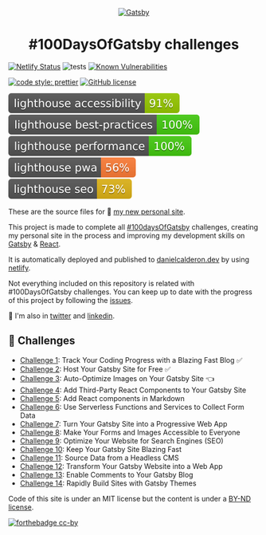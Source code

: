 <p align="center">
  <a href="https://www.gatsbyjs.org">
    <img alt="Gatsby" src="https://www.gatsbyjs.org/monogram.svg" width="60" />
  </a>
</p>

<h1 align="center">
  #100DaysOfGatsby challenges
</h1>

[![Netlify Status](https://api.netlify.com/api/v1/badges/05635e0f-589b-4f78-b92f-ff7f0813508a/deploy-status)](https://app.netlify.com/sites/danielcalderon/deploys) 
![tests](https://github.com/calderon/blog/workflows/tests/badge.svg)
[![Known Vulnerabilities](https://snyk.io/test/github/calderon/blog/badge.svg)](https://snyk.io/test/github/calderon/blog)

[![code style: prettier](https://img.shields.io/badge/code_style-prettier-ff69b4.svg?style=flat-square)](https://github.com/prettier/prettier)
[![GitHub license](https://img.shields.io/github/license/Naereen/StrapDown.js.svg)](https://github.com/Naereen/StrapDown.js/blob/master/LICENSE)

[![Lighthouse Accessibility Badge](https://github.com/calderon/blog/blob/master/static/lighthouseBadges/lighthouse_accessibility.svg)](https://calderon.github.io)
[![Lighthouse Best Practices Badge](https://github.com/calderon/blog/blob/master/static/lighthouseBadges/lighthouse_best-practices.svg)](https://calderon.github.io)
[![Lighthouse Performance Badge](https://github.com/calderon/blog/blob/master/static/lighthouseBadges/lighthouse_performance.svg)](https://calderon.github.io)
[![Lighthouse PWA Badge](https://github.com/calderon/blog/blob/master/static/lighthouseBadges/lighthouse_pwa.svg)](https://calderon.github.io)
[![Lighthouse SEO Badge](https://github.com/calderon/blog/blob/master/static/lighthouseBadges/lighthouse_seo.svg)](https://calderon.github.io)


These are the source files for 💫 [my new personal site](https://danielcalderon.netlify.com/).

This project is made to complete all [#100daysOfGatsby](https://www.gatsbyjs.org/blog/100days) challenges, creating my personal site in the process and improving my development skills on [Gatsby](https://www.gatsbyjs.org) & [React](reactjs.org/).

It is automatically deployed and published to [danielcalderon.dev](https://danielcalderon.dev) by using [netlify](https://www.netlify.com/).

Not everything included on this repository is related with #100DaysOfGatsby challenges. You can keep up to date with the progress of this project by following the [issues](https://github.com/calderon/blog/issues).

🧐 I'm also in [twitter](https://twitter.com/calderon) and [linkedin](https://www.linkedin.com/in/danielcalderon/).

## 🚀 Challenges

* [Challenge 1](https://www.gatsbyjs.org/blog/100days/start-blog/): Track Your Coding Progress with a Blazing Fast Blog  ✅
* [Challenge 2](https://www.gatsbyjs.org/blog/100days/free-hosting/): Host Your Gatsby Site for Free  ✅
* [Challenge 3](https://www.gatsbyjs.org/blog/100days/gatsby-image/): Auto-Optimize Images on Your Gatsby Site 👈
* [Challenge 4](https://www.gatsbyjs.org/blog/100days/react-component/): Add Third-Party React Components to Your Gatsby Site
* [Challenge 5](https://www.gatsbyjs.org/blog/100days/mdx/): Add React components in Markdown
* [Challenge 6](https://www.gatsbyjs.org/blog/100days/serverless/): Use Serverless Functions and Services to Collect Form Data
* [Challenge 7](https://www.gatsbyjs.org/blog/100days/pwa/): Turn Your Gatsby Site into a Progressive Web App
* [Challenge 8](https://www.gatsbyjs.org/blog/100days/accessibility/): Make Your Forms and Images Accessible to Everyone
* [Challenge 9](https://www.gatsbyjs.org/blog/100days/seo/): Optimize Your Website for Search Engines (SEO)
* [Challenge 10](https://www.gatsbyjs.org/blog/100days/performance/): Keep Your Gatsby Site Blazing Fast
* [Challenge 11](https://www.gatsbyjs.org/blog/100days/cms/): Source Data from a Headless CMS
* [Challenge 12](https://www.gatsbyjs.org/blog/100days/apps/): Transform Your Gatsby Website into a Web App
* [Challenge 13](https://www.gatsbyjs.org/blog/100days/comments/): Enable Comments to Your Gatsby Blog
* [Challenge 14](https://www.gatsbyjs.org/blog/100days/use-themes/): Rapidly Build Sites with Gatsby Themes

Code of this site is under an MIT license but the content is under a [BY-ND license](https://creativecommons.org/licenses/by-nd/4.0).

[![forthebadge cc-by](http://ForTheBadge.com/images/badges/cc-by.svg)](https://creativecommons.org/licenses/by/4.0)

